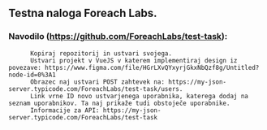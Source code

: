 ## Testna naloga Foreach Labs. 

### Navodilo (https://github.com/ForeachLabs/test-task): 
          Kopiraj repozitorij in ustvari svojega.
          Ustvari projekt v VueJS v katerem implementiraj design iz povezave: https://www.figma.com/file/HGrLXvQYxyrjGkxNbQzf8g/Untitled?node-id=0%3A1
          Obrazec naj ustvari POST zahtevek na: https://my-json-server.typicode.com/ForeachLabs/test-task/users.
          Link vrne ID novo ustvarjenega uporabnika, katerega dodaj na seznam uporabnikov. Ta naj prikaže tudi obstoječe uporabnike.
          Informacije za API: https://my-json-server.typicode.com/ForeachLabs/test-task
          
          
